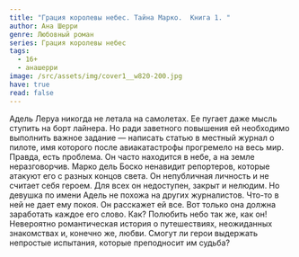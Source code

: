 ```yaml
---
title: "Грация королевы небес. Тайна Марко.  Книга 1. "
author: Ана Шерри
genre: Любовный роман
series: Грация королевы небес
tags:
  - 16+
  - анашерри
image: /src/assets/img/cover1__w820-200.jpg
have: true
read: false
---
```

Адель Леруа никогда не летала на самолетах. Ее пугает даже мысль ступить на борт лайнера. Но ради заветного повышения ей необходимо выполнить важное задание — написать статью в местный журнал о пилоте, имя которого после авиакатастрофы прогремело на весь мир. Правда, есть проблема. Он часто находится в небе, а на земле неразговорчив. Марко дель Боско ненавидит репортеров, которые атакуют его с разных концов света. Он непубличная личность и не считает себя героем. Для всех он недоступен, закрыт и нелюдим. Но девушка по имени Адель не похожа на других журналистов. Что-то в ней не дает ему покоя. Он расскажет ей все. Вот только она должна заработать каждое его слово. Как? Полюбить небо так же, как он! Невероятно романтическая история о путешествиях, неожиданных знакомствах и, конечно же, любви. Смогут ли герои выдержать непростые испытания, которые преподносит им судьба?
